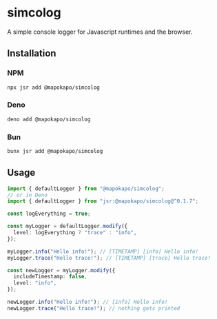 # simcolog

A simple console logger for Javascript runtimes and the browser.

## Installation

### NPM

```sh
npx jsr add @mapokapo/simcolog
```

### Deno

```sh
deno add @mapokapo/simcolog
```

### Bun

```sh
bunx jsr add @mapokapo/simcolog
```

## Usage

```ts
import { defaultLogger } from "@mapokapo/simcolog";
// or in Deno
import { defaultLogger } from "jsr:@mapokapo/simcolog@^0.1.7";

const logEverything = true;

const myLogger = defaultLogger.modify({
  level: logEverything ? "trace" : "info",
});

myLogger.info("Hello info!"); // [TIMETAMP] [info] Hello info!
myLogger.trace("Hello trace!"); // [TIMETAMP] [trace] Hello trace!

const newLogger = myLogger.modify({
  includeTimestamp: false,
  level: "info",
});

newLogger.info("Hello info!"); // [info] Hello info!
newLogger.trace("Hello trace!"); // nothing gets printed
```
